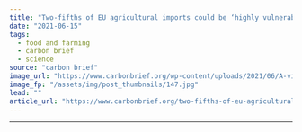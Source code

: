 ```yaml
---
title: "Two-fifths of EU agricultural imports could be ‘highly vulnerable’ to drought by 2050"
date: "2021-06-15"
tags: 
  - food and farming
  - carbon brief
  - science
source: "carbon brief"
image_url: "https://www.carbonbrief.org/wp-content/uploads/2021/06/A-villager-is-seen-in-a-sugarcane-field-in-Shiguoxia-Village-in-Xuwen-County-south-Chinas-Guangdong-Province-E1J0JB-583x372.jpg"
image_fp: "/assets/img/post_thumbnails/147.jpg"
lead: ""
article_url: "https://www.carbonbrief.org/two-fifths-of-eu-agricultural-imports-could-be-highly-vulnerable-to-drought-by-2050"
---
```


---
